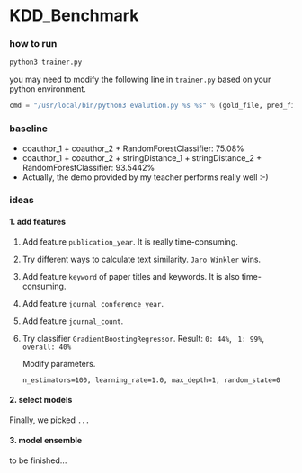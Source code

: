 # KDD_Benchmark

### how to run

```bash
python3 trainer.py
```

you may need to modify the following line in `trainer.py` based on your python environment.

```python
cmd = "/usr/local/bin/python3 evalution.py %s %s" % (gold_file, pred_file)
```

### baseline

- coauthor_1 + coauthor_2 + RandomForestClassifier: 75.08%
- coauthor_1 + coauthor_2 + stringDistance_1 + stringDistance_2 + RandomForestClassifier: 93.5442%
- Actually,  the demo provided by my teacher performs really well :-)

### ideas

#### 1. add features

1. Add feature `publication_year`. It is really time-consuming.

2. Try different ways to calculate text similarity. `Jaro Winkler` wins.

3. Add feature `keyword` of paper titles and keywords. It is also time-consuming.

4. Add feature `journal_conference_year`.

5. Add feature `journal_count`.

6. Try classifier `GradientBoostingRegressor`. Result: `0: 44%`, ` 1: 99%`, ` overall: 40%`

    Modify parameters.

    ```
    n_estimators=100, learning_rate=1.0, max_depth=1, random_state=0
    ```

#### 2. select models

Finally, we picked `...`

#### 3. model ensemble

to be finished...

